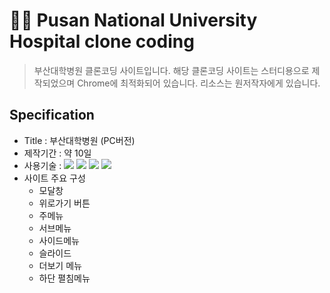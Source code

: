 # 👩‍⚕️ Pusan National University Hospital clone coding

> 부산대학병원 클론코딩 사이트입니다.
> 해당 클론코딩 사이트는 스터디용으로 제작되었으며 Chrome에 최적화되어 있습니다. 리소스는 원저작자에게 있습니다. 

## Specification

  - Title : 부산대학병원 (PC버전)
  - 제작기간 : 약 10일
  - 사용기술 : <img src="https://img.shields.io/badge/-HTML5-blue?style=flat-square&logo=html5&logoColor=white"> <img src="https://img.shields.io/badge/-CSS3-orange?style=flat-square&logo=css3&logoColor=white"> <img src="https://img.shields.io/badge/-JavaScript-yellow?style=flat-square&logo=JavaScript&logoColor=white"> <img src="https://img.shields.io/badge/-jQuery-blue?style=flat-square&logo=jQuery&logoColor=white">
  - 사이트 주요 구성 
    - 모달창
    - 위로가기 버튼
    - 주메뉴
    - 서브메뉴
    - 사이드메뉴
    - 슬라이드
    - 더보기 메뉴
    - 하단 펼침메뉴
